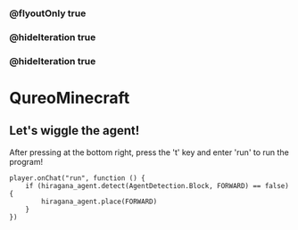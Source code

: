 ### @flyoutOnly true
### @hideIteration true
### @hideIteration true
# QureoMinecraft

## Let's wiggle the agent!

After pressing [](https://raw.githubusercontent.com/camp-minecraft/TechkidsCampTutorial/master/images/playbutton.png) at the bottom right, press the 't' key and enter 'run' to run the program!

```template
player.onChat("run", function () {
    if (hiragana_agent.detect(AgentDetection.Block, FORWARD) == false) {
        hiragana_agent.place(FORWARD)
    }
})
```